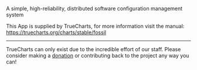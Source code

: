 A simple, high-reliability, distributed software configuration management system

This App is supplied by TrueCharts, for more information visit the manual: https://truecharts.org/charts/stable/fossil

---

TrueCharts can only exist due to the incredible effort of our staff.
Please consider making a [donation](https://truecharts.org/docs/about/sponsor) or contributing back to the project any way you can!
